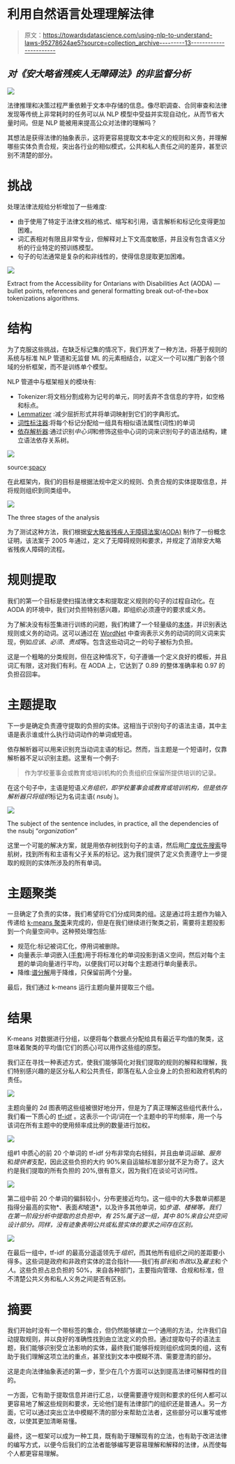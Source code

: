 # 利用自然语言处理理解法律

> 原文：<https://towardsdatascience.com/using-nlp-to-understand-laws-95278624ae5?source=collection_archive---------13----------------------->

## *对《安大略省残疾人无障碍法》的非监督分析*

![](img/b35cd9b267d3402f52ee561a73cec9c6.png)

法律推理和决策过程严重依赖于文本中存储的信息。像尽职调查、合同审查和法律发现等传统上非常耗时的任务可以从 NLP 模型中受益并实现自动化，从而节省大量时间。但是 NLP 能被用来提高公众对法律的理解吗？

其想法是获得法律的抽象表示，这将更容易提取文本中定义的规则和义务，并理解哪些实体负责合规，突出各行业的相似模式，公共和私人责任之间的差异，甚至识别不清楚的部分。

# 挑战

处理法律法规给分析增加了一些难度:

*   由于使用了特定于法律文档的格式、缩写和引用，语言解析和标记化变得更加困难。
*   词汇表相对有限且非常专业，但解释对上下文高度敏感，并且没有包含语义分析的行业特定的预训练模型。
*   句子的句法通常是复杂的和非线性的，使得信息提取更加困难。

![](img/f461eab4a44f18a0137566877fc76b97.png)

Extract from the Accessibility for Ontarians with Disabilities Act (AODA) — bullet points, references and general formatting break out-of-the=box tokenizations algorithms.

# 结构

为了克服这些挑战，在缺乏标记集的情况下，我们开发了一种方法，将基于规则的系统与标准 NLP 管道和无监督 ML 的元素相结合，以定义一个可以推广到各个领域的分析框架，而不是训练单个模型。

NLP 管道中与框架相关的模块有:

*   Tokenizer:将文档分割成称为记号的单元，同时丢弃不含信息的字符，如空格和标点。
*   [Lemmatizer](https://en.wikipedia.org/wiki/Lemmatisation) :减少屈折形式并将单词映射到它们的字典形式。
*   [词性标注器](https://en.wikipedia.org/wiki/Part-of-speech_tagging):将每个标记分配给一组具有相似语法属性(词性)的单词
*   [依存解析器](https://en.wikipedia.org/wiki/Dependency_grammar):通过识别*中心词*和修饰这些中心词的词来识别句子的语法结构，建立语法依存关系树。

![](img/0fa5b25eab32694fb893c3fd645893da.png)

source:[spacy](https://spacy.io/usage/processing-pipelines)

在此框架内，我们的目标是根据法规中定义的规则、负责合规的实体提取信息，并将规则组织到同类组中。

![](img/9c4c49f2940ecb81737271cd935cf961.png)

The three stages of the analysis

为了测试这种方法，我们根据[安大略省残疾人无障碍法案(AODA)](https://www.aoda.ca/) 制作了一份概念证明，该法案于 2005 年通过，定义了无障碍规则和要求，并规定了消除安大略省残疾人障碍的流程。

# 规则提取

我们的第一个目标是使扫描法律文本和提取定义规则的句子的过程自动化。在 AODA 的环境中，我们对负担特别感兴趣，即组织必须遵守的要求或义务。

为了解决没有标签集进行训练的问题，我们构建了一个轻量级的[本体](https://en.wikipedia.org/wiki/Ontology_(information_science))，并识别表达规则或义务的动词。这可以通过在 [WordNet](https://wordnet.princeton.edu/) 中查询表示义务的动词的同义词来实现，例如*应该*、*必须*、*责成*等。包含这些动词之一的句子被标为负担。

这是一个粗略的分类规则，但在这种情况下，句子遵循一个定义良好的模板，并且词汇有限，这对我们有利。在 AODA 上，它达到了 0.89 的整体准确率和 0.97 的负担召回率。

# 主题提取

下一步是确定负责遵守提取的负担的实体。这相当于识别句子的语法主语，其中主语是表示谁或什么执行动词动作的单词或短语。

依存解析器可以用来识别充当动词主语的标记。然而，当主题是一个短语时，仅靠解析器不足以识别主题。这里有一个例子:

> 作为学校董事会或教育或培训机构的负责组织应保留所提供培训的记录。

在这个句子中，主语是短语*义务组织，即学校董事会或教育或培训机构，*但是依存解析器只将*组织*标记为名词主语( *nsubj* )。

![](img/9001416ead7f4ea3544d2294a8eed8e3.png)

The subject of the sentence includes, in practice, all the dependencies of the nsubj “*organization”*

这里一个可能的解决方案，就是用依存树找到句子的主语，然后用[广度优先搜索](https://en.wikipedia.org/wiki/Breadth-first_search)导航树，找到所有和主语有父子关系的标记。这为我们提供了定义负责遵守上一步提取的规则的实体所涉及的所有单词。

# 主题聚类

一旦确定了负责的实体，我们希望将它们分成同类的组。这是通过将主题作为输入传递给 [k-means 聚类](https://en.wikipedia.org/wiki/K-means_clustering)来完成的，但是在我们继续进行聚类之前，需要将主题投影到一个向量空间中。这种预处理包括:

*   规范化:标记被词汇化，停用词被删除。
*   向量表示:单词嵌入([手套](https://en.wikipedia.org/wiki/GloVe_(machine_learning)))用于将标准化的单词投影到语义空间，然后对每个主题的单词向量进行平均，以便我们可以对每个主题进行单向量表示。
*   降维:[谱分解](https://en.wikipedia.org/wiki/Spectral_theorem)用于降维，只保留前两个分量。

最后，我们通过 k-means 运行主题向量并提取三个组。

# 结果

K-means 对数据进行分组，以便将每个数据点分配给具有最近平均值的聚类，这意味着聚类的平均值(它们的质心)可以用作这些组的原型。

我们正在寻找一种表述方式，使我们能够简化对我们提取的规则的解释和理解，我们特别感兴趣的是区分私人和公共责任，即落在私人企业身上的负担和政府机构的责任。

![](img/37001bc10dba35679b1c78e5abb1ee4b.png)

主题向量的 2d 图表明这些组被很好地分开，但是为了真正理解这些组代表什么，我们看一下质心的 [tf-idf](https://en.wikipedia.org/wiki/Tf%E2%80%93idf) 。这表示一个词/词在一个主题中的平均频率，用一个与该词在所有主题中的使用频率成比例的数量进行加权。

![](img/9f8c8388c1b873753b23cca61dd39836.png)

组#1 中质心的前 20 个单词的 tf-idf 分布非常向右倾斜，并且由单词*运输*、*服务*和*提供者*支配，因此这些负担的大约 90%来自运输标准部分就不足为奇了。这大约是我们提取的所有负担的 20%,很有意义，因为我们在谈论可访问性。

![](img/dc7585faa73df722060cff2bdf0047cb.png)

第二组中前 20 个单词的偏斜较小，分布更接近均匀。这一组中的大多数单词都是指得分最高的实物*、表面*和*坡道*，以及许多其他单词，如*步道*、*楼梯等。我们在第一阶段分析中提取的总负担中，有 25%属于这一组，其中 80%来自公共空间设计部分。同样，没有迹象表明公共或私营实体的要求之间存在区别。*

![](img/75bab52409de29507258963cc617c47e.png)

在最后一组中，tf-idf 的最高分遥遥领先于*组织*，而其他所有组织之间的差距要小得多。这些词是政府和非政府实体的混合指针——我们有*部长*和*市政*以及*雇主*和*个人*。这些负担占总负担的 50%，来自各种部门，主要指向管理、合规和标准，但不清楚公共义务和私人义务之间是否有区别。

# 摘要

我们开始时没有一个带标签的集合，但仍然能够建立一个通用的方法，允许我们自动提取规则，并以良好的准确性找到由立法定义的负担。通过提取句子的语法主题，我们能够识别受立法影响的实体，最终我们能够将规则组织成同类的组，这有助于我们理解这项立法的重点，甚至找到文本中模糊不清、需要澄清的部分。

这是走向法律抽象表述的第一步，至少在几个方面可以达到提高法律可解释性的目的。

一方面，它有助于提取信息并进行汇总，以便需要遵守规则和要求的任何人都可以更容易地了解这些规则和要求，无论他们是有法律部门的组织还是普通人。另一方面，它可以通过突出立法中模糊不清的部分来帮助立法者，这些部分可以重写或修改，以使其更加清晰易懂。

最终，这一框架可以成为一种工具，既有助于理解现有的立法，也有助于改进法律的编写方式，以便今后我们的立法者能够编写更容易理解和解释的法律，从而使每个人都更容易理解。